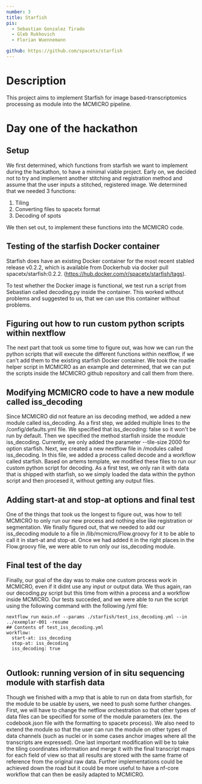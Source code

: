 ```yaml
---
number: 3
title: Starfish
pis:
  - Sebastian Gonzalez Tirado
  - Gleb Rukhovich
  - Florian Wuennemann

github: https://github.com/spacetx/starfish
---
```

# Description

This project aims to implement Starfish for image based-transcriptomics processing as module into the MCMICRO pipeline.

# Day one of the hackathon 

## Setup
We first determined, which functions from starfish we want to implement during the hackathon, to have a minimal viable project. Early on, we decided not to try and implement another stitching and registration method and assume that the user inputs a stitched, registered image. We determined that we needed 3 functions:

1) Tiling
2) Converting files to spacetx format
3) Decoding of spots

We then set out, to implement these functions into the MCMICRO code.

## Testing of the starfish Docker container
Starfish does have an existing Docker container for the most recent stabled release v0.2.2, which is available from Dockerhub via docker pull spacetx/starfish:0.2.2. (https://hub.docker.com/r/spacetx/starfish/tags).


To test whether the Docker image is functional, we test run a script from Sebastian called decoding.py inside the container. This worked without problems and suggested to us, that we can use this container without problems.

## Figuring out how to run custom python scripts within nextflow
The next part that took us some time to figure out, was how we can run the python scripts that will execute the different functions within nextflow, if we can't add them to the existing starfish Docker container. We took the roadie helper script in MCMICRO as an example and determined, that we can put the scripts inside the MCMICRO github repository and call them from there.

## Modifying MCMICRO code to have a new module called iss_decoding
Since MCMICRO did not feature an iss decoding method, we added a new module called iss_decoding. As a first step, we added multiple lines to the /config/defaults.yml file. We specified that iss_decoding: false so it won't be run by default. Then we specified the method starfish inside the module iss_decoding. Currently, we only added the parameter --tile-size 2000 for option starfish. Next, we created a new nextflow file in /modules called iss_decoding. In this file, we added a process called decode and a workflow called starfish. Based on artems template, we modified these files to run our custom python script for decoding. As a first test, we only ran it with data that is shipped with starfish, so we simply loaded the data within the python script and then procesed it, without getting any output files.

## Adding start-at and stop-at options and final test
One of the things that took us the longest to figure out, was how to tell MCMICRO to only run our new process and nothing else like registration or segmentation. We finally figured out, that we needed to add our iss_decoding module to a file in /lib/mcmicro/Flow.groovy for it to be able to call it in start-at and stop-at. Once we had added it in the right places in the Flow.groovy file, we were able to run only our iss_decoding module.

## Final test of the day
Finally, our goal of the day was to make one custom process work in MCMICRO, even if it didnt use any input or output data. We thus again, ran our decoding.py script but this time from within a process and a workflow inside MCMICRO. Our tests succeded, and we were able to run the script using the following command with the following /yml file:

<pre>
<code>nextflow run main.nf --params ./starfish/test_iss_decoding.yml --in ../exemplar-001 -resume
## Contents of test_iss_decoding.yml
workflow:
  start-at: iss_decoding
  stop-at: iss_decoding
  iss_decoding: true
</code>
</pre>

## Outlook: running version of in situ sequencing module with starfish data
Though we finished with a mvp that is able to run on data from starfish, for the module to be usable by users, we need to push some further changes. First, we will have to change the netflow orchestration so that other types of data files can be specified for some of the module parameters (ex. the codebook.json file with the formatting to spacetx process). We also need to extend the module so that the user can run the module on other types of data channels (such as nuclei or in some cases anchor images where all the transcripts are expressed). One last important modification will be to take the tiling coordinates information and merge it with the final transcript maps for each field of view so that all results are stored with the same frame of reference from the original raw data. Further implementations could be achieved down the road but it could be more useful to have a nf-core workflow that can then be easily adapted to MCMICRO. 
